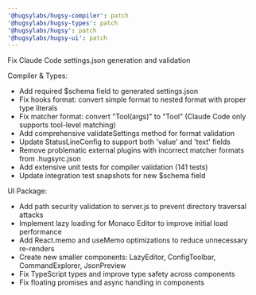 ```yaml
---
'@hugsylabs/hugsy-compiler': patch
'@hugsylabs/hugsy-types': patch
'@hugsylabs/hugsy': patch
'@hugsylabs/hugsy-ui': patch
---
```


Fix Claude Code settings.json generation and validation

Compiler & Types:

- Add required $schema field to generated settings.json
- Fix hooks format: convert simple format to nested format with proper type literals
- Fix matcher format: convert "Tool(args)" to "Tool" (Claude Code only supports tool-level matching)
- Add comprehensive validateSettings method for format validation
- Update StatusLineConfig to support both 'value' and 'text' fields
- Remove problematic external plugins with incorrect matcher formats from .hugsyrc.json
- Add extensive unit tests for compiler validation (141 tests)
- Update integration test snapshots for new $schema field

UI Package:

- Add path security validation to server.js to prevent directory traversal attacks
- Implement lazy loading for Monaco Editor to improve initial load performance
- Add React.memo and useMemo optimizations to reduce unnecessary re-renders
- Create new smaller components: LazyEditor, ConfigToolbar, CommandExplorer, JsonPreview
- Fix TypeScript types and improve type safety across components
- Fix floating promises and async handling in components
